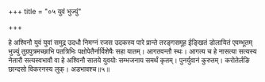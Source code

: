 +++
title = "०५ युवं भुज्युं"

+++

हे अश्विनौ युवं युवां समुद्र उदधौ निमग्नं रजस उदकस्य पारे प्रान्ते तरङ्गसमूह ईङ्खितं डोलायितं एवम्भूतम् भुज्युं तुग्रपुत्रमच्छाभि पतत्रिभिः पक्षोपेतैर्नार्विशेषैः सहा यातम्। आगतवन्तौ स्थः। आगत्य च हे नासत्या सत्यस्य नेतारौ सत्यस्वभावौ वा हे अश्विनौ सातये युवयोः सम्भजनाय समर्थं कृतम्। पुनर्युवानं कुरुतम्। करोतेर्लङि छान्दसो विकरनस्य लुक्। अडभावश्च॥५॥